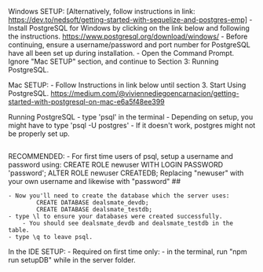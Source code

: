 Windows SETUP:
[Alternatively, follow instructions in link: https://dev.to/nedsoft/getting-started-with-sequelize-and-postgres-emp] - Install PostgreSQL for Windows by clicking on the link below and following the instructions.
https://www.postgresql.org/download/windows/ - Before continuing, ensure a username/password and port number for PostgreSQL have all been set up during installation. - Open the Command Prompt. Ignore "Mac SETUP" section, and continue to Section 3: Running PostgreSQL.

Mac SETUP: - Follow Instructions in link below until section 3. Start Using PostgreSQL.
https://medium.com/@viviennediegoencarnacion/getting-started-with-postgresql-on-mac-e6a5f48ee399

Running PostgreSQL - type 'psql' in the terminal - Depending on setup, you might have to type 'psql -U postgres' - If it doesn't work, postgres might not be properly set up.
  
 ##
RECOMMENDED: - For first time users of psql, setup a username and password using:
CREATE ROLE newuser WITH LOGIN PASSWORD 'password';
ALTER ROLE newuser CREATEDB;
Replacing "newuser" with your own username and likewise with "password" ##

    - Now you'll need to create the database which the server uses:
            CREATE DATABASE dealsmate_devdb;
            CREATE DATABASE dealsmate_testdb;
    - type \l to ensure your databases were created successfully.
        - You should see dealsmate_devdb and dealsmate_testdb in the table.
    - type \q to leave psql.

In the IDE SETUP: - Required on first time only: - in the terminal, run "npm run setupDB" while in the server folder.
